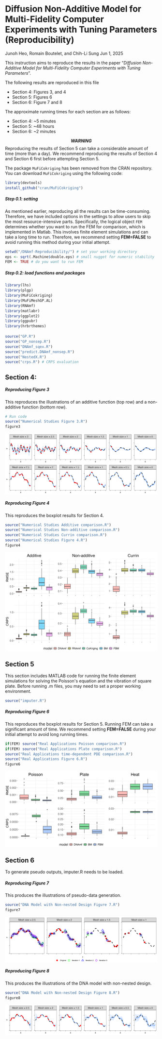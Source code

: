 Diffusion Non-Additive Model for Multi-Fidelity Computer Experiments with Tuning Parameters (Reproducibility)
================
Junoh Heo, Romain Boutelet, and Chih-Li Sung
Jun 1, 2025

This instruction aims to reproduce the results in the paper 
“*Diffusion Non-Additive Model for Multi-Fidelity Computer Experiments with Tuning Parameters*”.

The following results are reproduced in this file

- Section 4: Figures 3, and 4
- Section 5: Figures 6
- Section 6: Figure 7 and 8

The approximate running times for each section are as follows:

- Section 4: ~5 minutes
- Section 5: ~48 hours
- Section 6: ~2 minutes

**$$WARNING$$** Reproducing the results of Section 5 can take a
considerable amount of time (more than a day). We recommend reproducing
the results of Section 4 and Section 6 first before attempting Section 5.

The package `MuFiCokriging` has been removed from the CRAN repository.
You can download `MuFiCokriging` using the following code:

``` r
library(devtools)
install_github("cran/MuFiCokriging")
```

##### Step 0.1: setting

As mentioned earlier, reproducing all the results can be time-consuming.
Therefore, we have included options in the settings to allow users to
skip the most resource-intensive parts. Specifically, the logical object
`FEM` determines whether you want to run the FEM for
comparison, which is implemented in Matlab. This involves
finite element simulations and can take a long time to run. 
Therefore, we recommend setting **FEM=FALSE** to avoid 
running this method during your initial attempt.

``` r
setwd("/DNAmf-Reproducibility/") # set your working directory
eps <- sqrt(.Machine$double.eps) # small nugget for numeric stability
FEM <- TRUE # do you want to run FEM
```

##### Step 0.2: load functions and packages

``` r
library(lhs)
library(plgp)
library(MuFiCokriging)
library(MuFiMeshGP.AL)
library(RNAmf)
library(matlabr)
library(ggplot2)
library(ggpubr)
library(hrbrthemes)

source("GP.R")
source("GP_nonsep.R")
source("DNAmf_sqex.R")
source("predict.DNAmf_nonsep.R")
source("NestedX.R") 
source("crps.R") # CRPS evaluation
```

## Section 4:

##### Reproducing Figure 3

This reproduces the illustrations of an additive function (top row) 
and a non-additive function (bottom row). 

``` r
# Run code
source("Numerical Studies Figure 3.R")
figure3
```

<img src="figure/Figure 3.png" style="display: block; margin: auto;" />

##### Reproducing Figure 4

This reproduces the boxplot results for Section 4.

``` r
source("Numerical Studies Additive comparison.R")
source("Numerical Studies Non-additive comparison.R")
source("Numerical Studies Currin comparison.R")
source("Numerical Studies Figure 4.R")
figure4
```

<img src="figure/Figure 4.png" style="display: block; margin: auto;" />

## Section 5

This section includes MATLAB code for running the finite element simulations 
for solving the Poisson's equation and the vibration of square plate. 
Before running .m files, you may need to set a proper working environment.

``` r
source("imputer.R")
``` 

##### Reproducing Figure 6

This reproduces the boxplot results for Section 5.
Running FEM can take a significant amount of time. We
recommend setting **FEM=FALSE** during your initial attempt to avoid
long running times.

``` r
if(FEM) source("Real Applications Poisson comparison.R")
if(FEM) source("Real Applications Plate comparison.R")
source("Real Applications time-dependent PDE comparison.R")
source("Real Applications Figure 6.R")
figure6
```

<img src="figure/Figure 6.png" style="display: block; margin: auto;" />

## Section 6

To generate pseudo outputs, imputer.R needs to be loaded.

##### Reproducing Figure 7

This produces the illustrations of pseudo-data generation.

``` r
source("DNA Model with Non-nested Design Figure 7.R")
figure7
```

<img src="figure/Figure 7.png" style="display: block; margin: auto;" />

##### Reproducing Figure 8

This produces the illustrations of the DNA model with non-nested design.

``` r
source("DNA Model with Non-nested Design Figure 8.R")
figure8
```

<img src="figure/Figure 8.png" style="display: block; margin: auto;" />
